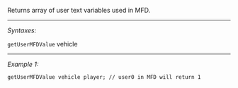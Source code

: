 Returns array of user text variables used in MFD.


---
*Syntaxes:*

`getUserMFDValue` vehicle

---
*Example 1:*

```sqf
getUserMFDValue vehicle player; // user0 in MFD will return 1
```